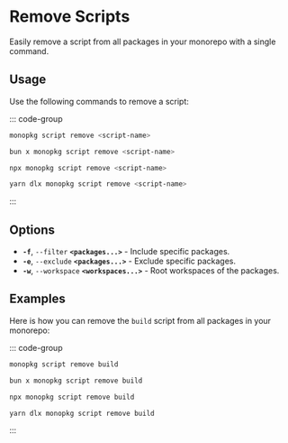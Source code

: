 # Remove Scripts

Easily remove a script from all packages in your monorepo with a single command.

## Usage

Use the following commands to remove a script:

::: code-group

```bash [Global]
monopkg script remove <script-name>
```

```bash [Bun]
bun x monopkg script remove <script-name>
```

```bash [NPM]
npx monopkg script remove <script-name>
```

```bash [Yarn]
yarn dlx monopkg script remove <script-name>
```

:::

## Options

- **`-f`**, `--filter` **`<packages...>`** - Include specific packages.
- **`-e`**, `--exclude` **`<packages...>`** - Exclude specific packages.
- **`-w`**, `--workspace` **`<workspaces...>`** - Root workspaces of the packages.

## Examples

Here is how you can remove the `build` script from all packages in your monorepo:

::: code-group

```bash [Global]
monopkg script remove build
```

```bash [Bun]
bun x monopkg script remove build
```

```bash [NPM]
npx monopkg script remove build
```

```bash [Yarn]
yarn dlx monopkg script remove build
```

:::
